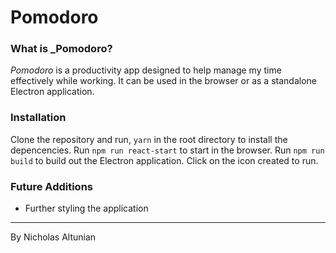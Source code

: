 # Pomodoro

### What is _Pomodoro?

_Pomodoro_ is a productivity app designed to help manage my time effectively while working. It can be used in the browser or as a standalone Electron application.

### Installation

Clone the repository and run, ```yarn``` in the root directory to install the depencencies. Run ```npm run react-start``` to start in the browser. Run ```npm run build``` to build out the Electron application. Click on the icon created to run.

### Future Additions

- Further styling the application

---

By Nicholas Altunian
